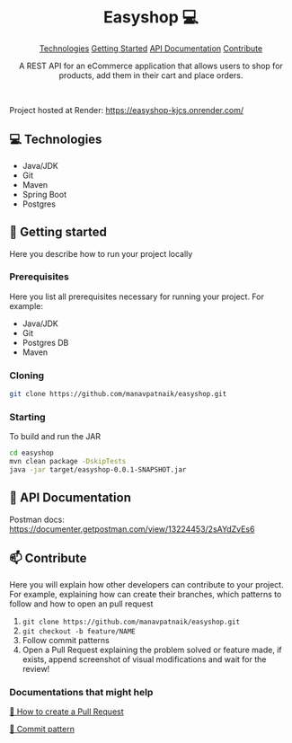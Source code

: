 
<h1 align="center" style="font-weight: bold;">Easyshop 💻</h1>

<p align="center">
<a href="#tech">Technologies</a>
<a href="#started">Getting Started</a>
<a href="#routes">API Documentation</a>
<a href="#contribute">Contribute</a> 
</p>


<p align="center">A REST API for an eCommerce application that allows users to shop for products, add them in their cart and place orders.</p>

<br/>

Project hosted at Render: https://easyshop-kjcs.onrender.com/

<h2 id="technologies">💻 Technologies</h2>

- Java/JDK
- Git
- Maven
- Spring Boot
- Postgres

<h2 id="started">🚀 Getting started</h2>

Here you describe how to run your project locally

<h3>Prerequisites</h3>

Here you list all prerequisites necessary for running your project. For example:

- Java/JDK
- Git
- Postgres DB
- Maven

<h3>Cloning</h3>


```bash
git clone https://github.com/manavpatnaik/easyshop.git
```


<h3>Starting</h3>

To build and run the JAR

```bash
cd easyshop
mvn clean package -DskipTests
java -jar target/easyshop-0.0.1-SNAPSHOT.jar
```

<h2 id="routes">📍 API Documentation</h2>

Postman docs: https://documenter.getpostman.com/view/13224453/2sAYdZvEs6

<h2 id="contribute">📫 Contribute</h2>

Here you will explain how other developers can contribute to your project. For example, explaining how can create their branches, which patterns to follow and how to open an pull request

1. `git clone https://github.com/manavpatnaik/easyshop.git`
2. `git checkout -b feature/NAME`
3. Follow commit patterns
4. Open a Pull Request explaining the problem solved or feature made, if exists, append screenshot of visual modifications and wait for the review!

<h3>Documentations that might help</h3>

[📝 How to create a Pull Request](https://www.atlassian.com/br/git/tutorials/making-a-pull-request)

[💾 Commit pattern](https://gist.github.com/joshbuchea/6f47e86d2510bce28f8e7f42ae84c716)
